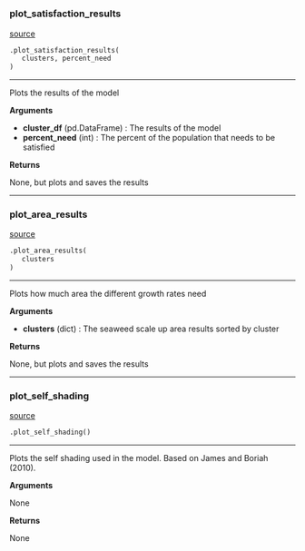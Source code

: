 #


### plot_satisfaction_results
[source](https://github.com/allfed/Seaweed-Upscaling-Model/blob/master/src/plotter.py/#L15)
```python
.plot_satisfaction_results(
   clusters, percent_need
)
```

---
Plots the results of the model

**Arguments**

* **cluster_df** (pd.DataFrame) : The results of the model
* **percent_need** (int) : The percent of the population that needs to be satisfied


**Returns**

None, but plots and saves the results

----


### plot_area_results
[source](https://github.com/allfed/Seaweed-Upscaling-Model/blob/master/src/plotter.py/#L71)
```python
.plot_area_results(
   clusters
)
```

---
Plots how much area the different growth rates need

**Arguments**

* **clusters** (dict) : The seaweed scale up area results sorted by cluster


**Returns**

None, but plots and saves the results

----


### plot_self_shading
[source](https://github.com/allfed/Seaweed-Upscaling-Model/blob/master/src/plotter.py/#L105)
```python
.plot_self_shading()
```

---
Plots the self shading used in the model. Based on James and Boriah (2010).

**Arguments**

None

**Returns**

None
